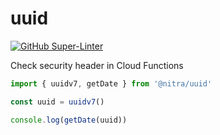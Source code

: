 # uuid

[![GitHub Super-Linter](https://github.com/nitra/uuid/workflows/npm-publish/badge.svg)](https://github.com/marketplace/actions/super-linter)

Check security header in Cloud Functions

```javascript
import { uuidv7, getDate } from '@nitra/uuid'

const uuid = uuidv7()

console.log(getDate(uuid))
```
